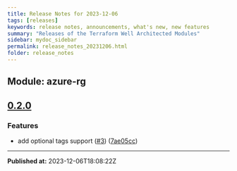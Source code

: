 ```yaml
---
title: Release Notes for 2023-12-06
tags: [releases]
keywords: release notes, announcements, what's new, new features
summary: "Releases of the Terraform Well Architected Modules"
sidebar: mydoc_sidebar
permalink: release_notes_20231206.html
folder: release_notes
---
```


## Module: azure-rg
## [0.2.0](https://github.com/CloudNationHQ/terraform-azure-rg/releases/tag/v0.2.0)


### Features

* add optional tags support ([#3](https://github.com/CloudNationHQ/terraform-azure-rg/issues/3)) ([7ae05cc](https://github.com/CloudNationHQ/terraform-azure-rg/commit/7ae05cc10eaeb2f69266dd1c34f4579bd5d71bfa))

---

**Published at:** 2023-12-06T18:08:22Z

